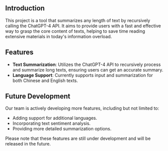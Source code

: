 
## Introduction
This project is a tool that summarizes any length of text by recursively calling the ChatGPT-4 API. It aims to provide users with a fast and effective way to grasp the core content of texts, helping to save time reading extensive materials in today's information overload.

## Features
- **Text Summarization**: Utilizes the ChatGPT-4 API to recursively process and summarize long texts, ensuring users can get an accurate summary.
- **Language Support**: Currently supports input and summarization for both Chinese and English texts.

## Future Development
Our team is actively developing more features, including but not limited to:
- Adding support for additional languages.
- Incorporating text sentiment analysis.
- Providing more detailed summarization options.

Please note that these features are still under development and will be released in the future.
